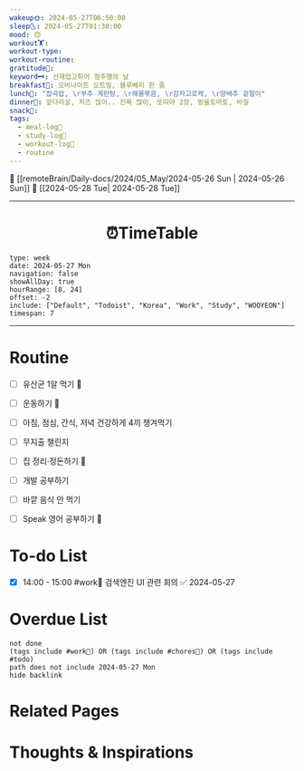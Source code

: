 ```yaml
---
wakeup🌞: 2024-05-27T06:50:00
sleep🌜: 2024-05-27T01:30:00
mood: 😞
workout🏋️: 
workout-type: 
workout-routine: 
gratitude🙏: 
keyword🗝️: 선재업고튀어 정주행의 날
breakfast🍳: 오버나이트 오트밀, 블루베리 한 줌
lunch🍚: "잡곡밥, \r부추 계란탕, \r해물볶음, \r감자고로케, \r양배추 겉절이"
dinner🥗: 앞다리살, 치즈 많이.. 진짜 많이, 또띠아 2장, 방울토마토, 바질
snack🍬: 
tags:
  - meal-log📝
  - study-log📓
  - workout-log💪
  - routine
---
```


🔺 [[remoteBrain/Daily-docs/2024/05_May/2024-05-26 Sun | 2024-05-26 Sun]]
🔻 [[2024-05-28 Tue| 2024-05-28 Tue]]
___
<h1> <center>⏰TimeTable </center> </h1>

```gEvent
type: week
date: 2024-05-27 Mon
navigation: false
showAllDay: true
hourRange: [8, 24]
offset: -2
include: ["Default", "Todoist", "Korea", "Work", "Study", "WOOYEON"]
timespan: 7
```

--- 


# Routine 

- [ ] 유산균 1알 먹기 🔼 
- [ ] 운동하기 🔼
- [ ] 아침, 점심, 간식, 저녁 건강하게 4끼 챙겨먹기
- [ ] 무지출 챌린지 
- [ ] 집 정리·정돈하기 🔼
- [ ] 개발 공부하기
- [ ] 바깥 음식 안 먹기 
- [ ] Speak 영어 공부하기 🔼 


# To-do List
- [x] 14:00 - 15:00 #work💼 검색엔진 UI 관련 회의 ✅ 2024-05-27

# Overdue List
```tasks
not done
(tags include #work💼) OR (tags include #chores🧺) OR (tags include #todo)
path does not include 2024-05-27 Mon
hide backlink
```

# Related Pages



# Thoughts & Inspirations

